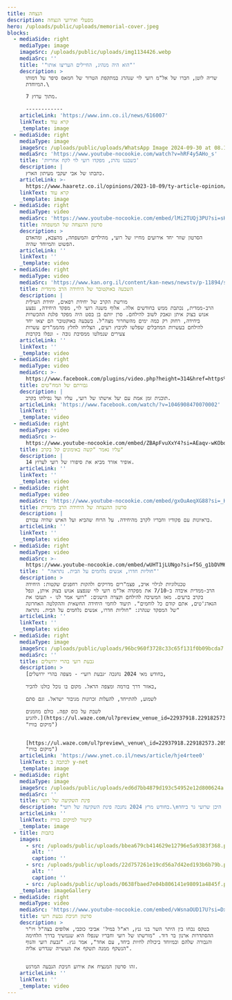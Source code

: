 ```yaml
---
title: הנצחה
description: מפעלי ואירועי הנצחה
hero: /uploads/public/uploads/memorial-cover.jpeg
blocks:
  - mediaSide: right
    mediaType: image
    imageSrc: /uploads/public/uploads/img1134426.webp
    mediaSrc: ''
    title: '"הוא היה מנהיג, החיילים העריצו אותו"'
    description: >
      שריה לוטן, חברו של אל"מ רועי לוי שנהרג במתקפת הטרור של חמאס סיפר על דמותו
      המיוחדת.\

      מתוך ערוץ 7.

      ------------
    articleLink: 'https://www.inn.co.il/news/616007'
    linkText: קרא עוד
    _template: image
  - mediaSide: right
    mediaType: image
    imageSrc: /uploads/public/uploads/WhatsApp Image 2024-09-30 at 08.17.38.jpeg
    mediaSrc: 'https://www.youtube-nocookie.com/watch?v=hRF4y5AHo_s'
    title: 'כשבננו נהרג, מפקדו רועי לוי לקח אחריות'
    description: |
      כתבתו של אבי יעקבי מעיתון הארץ.
    articleLink: >-
      https://www.haaretz.co.il/opinions/2023-10-09/ty-article-opinion/.premium/0000018b-13c1-dcc2-a99b-17d17f090000
    linkText: קרא עוד
    _template: image
  - mediaSide: right
    mediaType: video
    mediaSrc: 'https://www.youtube-nocookie.com/embed/lMi2TUQj3PU?si=sHvZy_DX4hEFyHRh'
    title: סרטון ההנצחה של המשפחה
    description: >
      הסרטון שוזר יחד אירועים מחייו של רועי, מהילדים והמשפחה, מהצבא, ומהאדם
      הפשוט והמיוחד שהיה.
    articleLink: ''
    linkText: ''
    _template: video
  - mediaSide: right
    mediaType: video
    mediaSrc: 'https://www.kan.org.il/content/kan-news/newstv/p-11894/s1/748488/'
    title: השבעה באוקטובר של היחידה הרב מימדית
    description: |
      מורשת הקרב של יחידת רפאים, יחידת העילִית
      הרב-ממדית, נכתבת ממש בחודשים אלה. אלוף משנה רועי לוי, מפקד היחידה, נפצע
      אנוש בצוק איתן ונאבק לשוב להילחם. סרן יותם בן בסט היה מפקד פלגת ההכשרות
      ביחידה, רחוק רק כמה ימים מהשחרור מצה"ל. בשבעה באוקטובר הם יצאו יחד
      להילחם בעשרות המחבלים שפלשו לקיבוץ רעים, הצליחו לחלץ מהממ"דים עשרות
      צעירים שנמלטו ממסיבת נובה - ונפלו בקרבות
    articleLink: ''
    linkText: ''
    _template: video
  - mediaSide: right
    mediaType: video
    mediaSrc: >-
      https://www.facebook.com/plugins/video.php?height=314&href=https%3A%2F%2Fwww.facebook.com%2FKANREALTIME%2Fvideos%2F1046908470070002%2F&show_text=false&width=560
    title: גבורתם של המח"טים
    description: |
      תוכנית זמן אמת עם יעל אישתו של רועי, עליו ועל נפילתו בקרב.
    articleLink: 'https://www.facebook.com/watch/?v=1046908470070002'
    linkText: ''
    _template: video
  - mediaSide: right
    mediaType: video
    mediaSrc: >-
      https://www.youtube-nocookie.com/embed/ZBApFvuXxY4?si=AEaqv-wKObd9e7om&amp;start=55
    title: עליו נאמר "קשה באימונים קל בקרב"
    description: |
      אופיר אזרד מביא את סיפורו של רועי לערוץ 14.
    articleLink: ''
    linkText: ''
    _template: video
  - mediaSide: right
    mediaType: video
    mediaSrc: 'https://www.youtube-nocookie.com/embed/gxOuAeqXG88?si=_H4ufb8YnXHC8Roz'
    title: סרטון ההנצחה של היחידה הרב מימדית
    description: |
      בראיונות עם פקודיו וחבריו לקרב מהיחידה. על הרוח שהביא ועל האיש שהיה עבורם.
    articleLink: ''
    linkText: ''
    _template: video
  - mediaSide: right
    mediaType: video
    mediaSrc: >-
      https://www.youtube-nocookie.com/embed/wUHT1jLUNgo?si=f5G_g1bDVM6QQfXQ&amp;start=38
    title: ' "חוליות חדרו, אנשים נלחמים על הבית. נתראה"'
    description: >
      טכנולוגיות לגילוי אויב, פצמ"רים מדויקים ולהקות רחפנים שקטות: היחידה
      הרב-ממדית איבדה ב-7/10 את מפקדה אל"מ רועי לוי שנפצע אנוש בצוק איתן, ונפל
      בקרב ברעים. מאז המשיכה להילחם וקצרה הישגים: "רועי אמר לנו - תעזבו את
      הגאדג'טים, אתם קודם כל לוחמים". תיעוד לוחמי היחידה החשאית וההקלטה האחרונה
      של המפקד שנהרג: "חוליות חדרו, אנשים נלחמים על הבית. נתראה"
    articleLink: ''
    linkText: ''
    _template: video
  - mediaSide: right
    mediaType: image
    imageSrc: /uploads/public/uploads/96bc960f3728c33c65f131f0b09bcda7.jpeg
    mediaSrc: ''
    title: גבעת רועי בהרי ירושלים
    description: >
      [בחודש מאי 2024 נחנכה ״גבעת רועי״ - מצפה בהרי ירושלים,

      באזור דרך בורמה ומצפה הראל. מקום בו נוכל כולנו להכיר,

      לשמוע, להתייחד, להעלות זכרונות מגיבור ישראל. וגם סתם

      לשבת על כוס קפה. כולם מוזמנים
      להגיע.](https://ul.waze.com/ul?preview_venue_id=22937918.229182573.2053508\&navigate=yes
      "מיקום בוויז")


      [https://ul.waze.com/ul?preview\_venue\_id=22937918.229182573.2053508\&navigate=yes](https://ul.waze.com/ul?preview_venue_id=22937918.229182573.2053508\&navigate=yes
      "מיקום בוויז")
    articleLink: 'https://www.ynet.co.il/news/article/hje4rtee0'
    linkText: לכתבה ב y-net
    _template: image
  - mediaSide: right
    mediaType: image
    imageSrc: /uploads/public/uploads/ed6d7bb4879d193c54952e12d800624a.jpeg
    mediaSrc: ''
    title: פינת השקיעה של רועי
    description: "בחודש מרץ 2024 נחנכה פינת השקיעה של רועי.\nבמושב שבי ציון שבגליל המערבי, היכן שרועי גר ביחד\nעם אשתו יעל וילדיהם, היתה נקודה ממש על קו החוף,\nאותה הם אהבו לפקוד מדי פעם בשעות ערב לקראת שקיעה.\nבדיוק בנקודה זו הוקמה נדנדת עץ ואבן זיכרון לידה.\nמוזמנים להגיע ולצפות בשקיעות היפות מהנדנדה.\L\n"
    articleLink: ''
    linkText: קישור למיקום בווייז
    _template: image
  - title: כתבות
    images:
      - src: /uploads/public/uploads/bbea679cb414629e12796e5a9383f368.png
        alt: ''
        caption: ''
      - src: /uploads/public/uploads/22d757261e19cd56a7d42ed193b6b79b.png
        alt: ''
        caption: ''
      - src: /uploads/public/uploads/0638fbaed7e04b806141e98091a4845f.png
    _template: imageGallery
  - mediaSide: right
    mediaType: video
    mediaSrc: 'https://www.youtube-nocookie.com/embed/vWsnaOUD17U?si=DxNs5YVyBzQzWyhl'
    title: סרטון חניכת גבעת רועי
    description: >
      בטקס נכחו בין היתר השר בני גנץ, רא"ל במיל' אביבי כוכבי, אלופים בצה"ל ויו"ר
      ההסתדרות ארנון בר דוד. "מורשתו של רועי וחבריו שנפלו היא שנמשיך בדרך הלחימה
      והגבורה שלהם ובמיוחד ביכולת לחיות ביחד, עם אחד", אמר גנץ. "גבעת רועי והנוף
      הנשקף ממנה תשקף את העשייה שנדרש אליה".


      זהו סרטון המנציח את אירוע חניכת הגבעה המרגש.
    articleLink: ''
    linkText: ''
    _template: video
---
```


